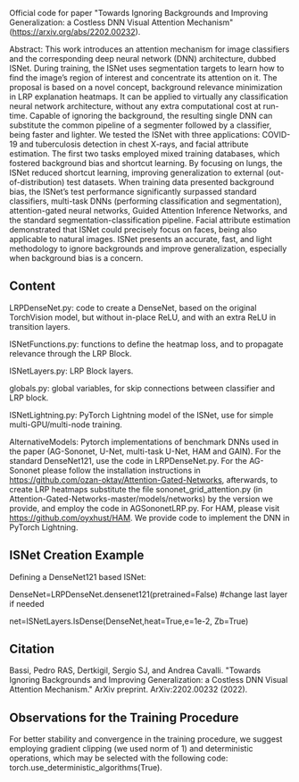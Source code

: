 Official code for paper "Towards Ignoring Backgrounds and Improving Generalization: a Costless DNN Visual Attention Mechanism" (https://arxiv.org/abs/2202.00232).

Abstract:
This work introduces an attention mechanism for image classifiers and the corresponding deep neural network (DNN)
architecture, dubbed ISNet. During training, the ISNet uses segmentation targets to learn how to find the image’s region of
interest and concentrate its attention on it. The proposal is based on a novel concept, background relevance minimization
in LRP explanation heatmaps. It can be applied to virtually any classification neural network architecture, without any extra
computational cost at run-time. Capable of ignoring the background, the resulting single DNN can substitute the common
pipeline of a segmenter followed by a classifier, being faster and lighter. We tested the ISNet with three applications: COVID-19
and tuberculosis detection in chest X-rays, and facial attribute estimation. The first two tasks employed mixed training databases,
which fostered background bias and shortcut learning. By focusing on lungs, the ISNet reduced shortcut learning, improving
generalization to external (out-of-distribution) test datasets. When training data presented background bias, the ISNet’s
test performance significantly surpassed standard classifiers, multi-task DNNs (performing classification and segmentation),
attention-gated neural networks, Guided Attention Inference Networks, and the standard segmentation-classification pipeline.
Facial attribute estimation demonstrated that ISNet could precisely focus on faces, being also applicable to natural images.
ISNet presents an accurate, fast, and light methodology to ignore backgrounds and improve generalization, especially when
background bias is a concern.

## Content
LRPDenseNet.py: code to create a DenseNet, based on the original TorchVision model, but  without in-place ReLU, and with an extra ReLU in transition layers.

ISNetFunctions.py: functions to define the heatmap loss, and to propagate relevance through the LRP Block. 

ISNetLayers.py: LRP Block layers.

globals.py: global variables, for skip connections between classifier and LRP block.

ISNetLightning.py: PyTorch Lightning model of the ISNet, use for simple multi-GPU/multi-node training.

AlternativeModels: Pytorch implementations of benchmark DNNs used in the paper (AG-Sononet, U-Net, multi-task U-Net, HAM and GAIN). For the standard DenseNet121, use the code in LRPDenseNet.py. For the AG-Sononet please follow the installation instructions in https://github.com/ozan-oktay/Attention-Gated-Networks, afterwards, to create LRP heatmaps substitute the file sononet_grid_attention.py (in Attention-Gated-Networks-master/models/networks) by the version we provide, and employ the code in AGSononetLRP.py. For HAM, please visit https://github.com/oyxhust/HAM. We provide code to implement the DNN in PyTorch Lightning.

## ISNet Creation Example
Defining a DenseNet121 based ISNet:

DenseNet=LRPDenseNet.densenet121(pretrained=False)
#change last layer if needed

net=ISNetLayers.IsDense(DenseNet,heat=True,e=1e-2, Zb=True)

## Citation
Bassi, Pedro RAS, Dertkigil, Sergio SJ, and Andrea Cavalli. "Towards Ignoring Backgrounds and Improving Generalization: a Costless DNN Visual Attention Mechanism." ArXiv preprint. ArXiv:2202.00232 (2022).

## Observations for the Training Procedure
For better stability and convergence in the training procedure, we suggest employing gradient clipping (we used norm of 1) and deterministic operations, which may be selected with the following code: torch.use_deterministic_algorithms(True).
